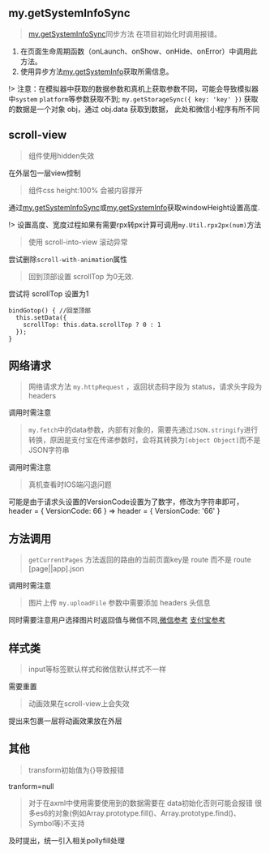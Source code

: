 ## my.getSystemInfoSync
> [my.getSystemInfoSync][mygetsysteminfosync]同步方法 在项目初始化时调用报错。

1. 在页面生命周期函数（onLaunch、onShow、onHide、onError）中调用此方法。
2. 使用异步方法[my.getSystemInfo][mygetSystemInfo]获取所需信息。

!> 注意：在模拟器中获取的数据参数和真机上获取参数不同，可能会导致模拟器中`system` `platform`等参数获取不到; `my.getStorageSync({ key: 'key' })` 获取的数据是一个对象 obj，通过 obj.data 获取到数据， 此处和微信小程序有所不同



## scroll-view
> 组件使用hidden失效

在外层包一层view控制

> 组件css height:100% 会被内容撑开

通过[my.getSystemInfoSync][mygetsysteminfosync]或[my.getSystemInfo][mygetSystemInfo]获取windowHeight设置高度.

!> 设置高度、宽度过程如果有需要rpx转px计算可调用`my.Util.rpx2px(num)`方法


> 使用 scroll-into-view 滚动异常

尝试删除`scroll-with-animation`属性

> 回到顶部设置 scrollTop 为0无效.

尝试将 scrollTop 设置为1
```
bindGotop() { //回至顶部
  this.setData({
    scrollTop: this.data.scrollTop ? 0 : 1
  });
}
```

[mygetsysteminfosync]: https://docs.alipay.com/mini/api/system-info#mygetsysteminfosync
[mygetSystemInfo]: https://docs.alipay.com/mini/api/system-info#mygetsysteminfo


## 网络请求

> 网络请求方法 `my.httpRequest` ，返回状态码字段为 status，请求头字段为 headers

调用时需注意

> `my.fetch`中的data参数，内部有对象的，需要先通过`JSON.stringify`进行转换，原因是支付宝在传递参数时，会将其转换为`[object Object]`而不是JSON字符串

调用时需注意

> 真机查看时IOS端闪退问题

可能是由于请求头设置的VersionCode设置为了数字，修改为字符串即可，header = { VersionCode: 66 } => header = { VersionCode: '66' }




## 方法调用

> `getCurrentPages` 方法返回的路由的当前页面key是 route 而不是 route [page||app].json

调用时需注意

> 图片上传 `my.uploadFile` 参数中需要添加 headers 头信息

同时需要注意用户选择图片时返回值与微信不同,[微信参考][wxUplaodImage] [支付宝参考][alipayUplaodImage]

[wxUplaodImage]: https://mp.weixin.qq.com/debug/wxadoc/dev/api/media-picture.html#wxchooseimageobject
[alipayUplaodImage]: https://docs.alipay.com/mini/api/media-image#mychooseimage



## 样式类

> input等标签默认样式和微信默认样式不一样

需要重置


> 动画效果在scroll-view上会失效

提出来包裹一层将动画效果放在外层




## 其他

> transform初始值为{}导致报错

tranform=null


> 对于在axml中使用需要使用到的数据需要在 data初始化否则可能会报错 很多es6的对象(例如Array.prototype.fill()、Array.prototype.find()、Symbol等)不支持

及时提出，统一引入相关pollyfill处理